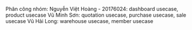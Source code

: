 Phân công nhóm:
Nguyễn Việt Hoàng - 20176024: dashboard usecase, product usecase
Vũ Minh Sơn: quotation usecase, purchase usecase, sale usecase
Vũ Hải Long: warehouse usecase, member usecase

